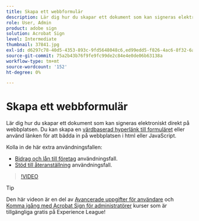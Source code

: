 ```yaml
---
title: Skapa ett webbformulär
description: Lär dig hur du skapar ett dokument som kan signeras elektroniskt direkt på webbplatsen
role: User, Admin
product: adobe sign
solution: Acrobat Sign
level: Intermediate
thumbnail: 37841.jpg
exl-id: d6297c78-40d5-4353-893c-9fd5648048c6,ed99edd5-f826-4ac6-8f32-6a4e6e48ddc6
source-git-commit: 75a2b43b76f9fe9fc99de2c84e4e0de06b63138a
workflow-type: tm+mt
source-wordcount: '152'
ht-degree: 0%

---
```


# Skapa ett webbformulär

Lär dig hur du skapar ett dokument som kan signeras elektroniskt direkt på webbplatsen. Du kan skapa en [värdbaserad hyperlänk till formuläret](https://salesforceintegration.na2.echosign.com/public/esignWidget?wid=CBFCIBAA3AAABLblqZhBTZvjMual0H-M6HTSunw9hV1t-OdGbQI3d-nWJdEH76dHPxK1QH6DO9XGjch6QVho*) eller använd länken för att bädda in på webbplatsen i html eller JavaScript.

Kolla in de här extra användningsfallen:

* [Bidrag och lån till företag](https://experienceleague.adobe.com/docs/document-cloud-learn/sign-learning-hub/expand/recipes/gov/usecasegovgrants.html?lang=en) användningsfall.
* [Stöd till återanställning](https://experienceleague.adobe.com/docs/document-cloud-learn/sign-learning-hub/expand/recipes/gov/usecasegovreemployment.html?lang=en) användningsfall.

>[!VIDEO](https://video.tv.adobe.com/v/37841?hidetitle=true)

>[!TIP]
>
>Den här videon är en del av [Avancerade uppgifter för användare](https://experienceleague.adobe.com/?recommended=Sign-U-1-2020.3) och [Komma igång med Acrobat Sign för administratörer](https://experienceleague.adobe.com/?recommended=Sign-A-1-2020.2) kurser som är tillgängliga gratis på Experience League!
